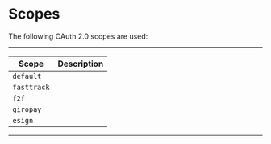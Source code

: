 # Scopes

The following OAuth 2.0 scopes are used:
***
| Scope     	| Description 	|
|-----------	|-------------	|
| `default`   	|             	|
| `fasttrack` 	|             	|
| `f2f`       	|             	|
| `giropay`   	|             	|
| `esign`     	|             	|
***